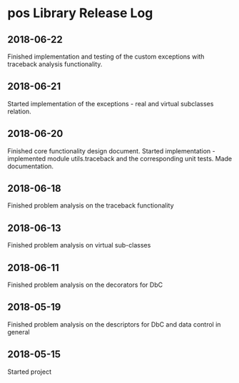 # pos Library Release Log

## 2018-06-22

Finished implementation and testing of the custom exceptions with traceback analysis functionality.

## 2018-06-21

Started implementation of the exceptions - real and virtual subclasses relation.

## 2018-06-20

Finished core functionality design document.
Started implementation - implemented module utils.traceback and the
corresponding unit tests. Made documentation.

## 2018-06-18

Finished problem analysis on the traceback functionality

## 2018-06-13

Finished problem analysis on virtual sub-classes

## 2018-06-11

Finished problem analysis on the decorators for DbC

## 2018-05-19

Finished problem analysis on the descriptors for DbC and data control in general

## 2018-05-15

Started project